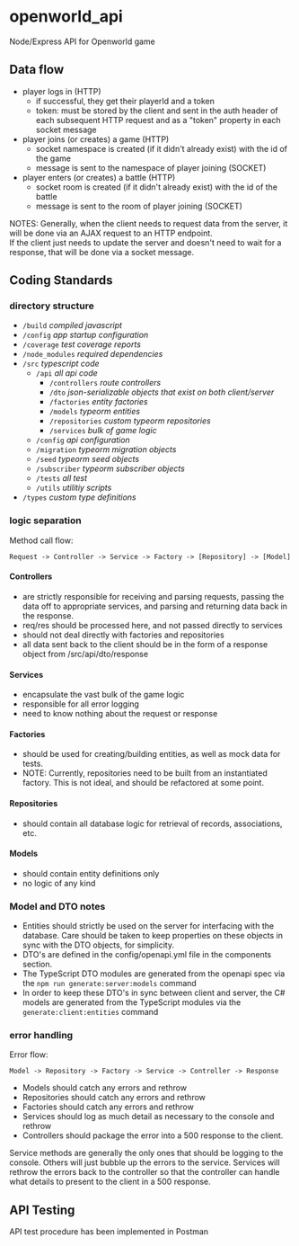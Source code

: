 # openworld_api

Node/Express API for Openworld game

## Data flow

- player logs in (HTTP)
  - if successful, they get their playerId and a token
  - token: must be stored by the client and sent in the auth header of each subsequent HTTP request and as a "token" property in each socket message
- player joins (or creates) a game (HTTP)
  - socket namespace is created (if it didn't already exist) with the id of the game
  - message is sent to the namespace of player joining (SOCKET)
- player enters (or creates) a battle (HTTP)
  - socket room is created (if it didn't already exist) with the id of the battle
  - message is sent to the room of player joining (SOCKET)

NOTES: Generally, when the client needs to request data from the server, it will be done via an AJAX request to an HTTP endpoint.  
If the client just needs to update the server and doesn't need to wait for a response, that will be done via a socket message.

## Coding Standards

### directory structure

- `/build` _compiled javascript_
- `/config` _app startup configuration_
- `/coverage` _test coverage reports_
- `/node_modules` _required dependencies_
- `/src` _typescript code_
  - `/api` _all api code_
    - `/controllers` _route controllers_
    - `/dto` _json-serializable objects that exist on both client/server_
    - `/factories` _entity factories_
    - `/models` _typeorm entities_
    - `/repositories` _custom typeorm repositories_
    - `/services` _bulk of game logic_
  - `/config` _api configuration_
  - `/migration` _typeorm migration objects_
  - `/seed` _typeorm seed objects_
  - `/subscriber` _typeorm subscriber objects_
  - `/tests` _all test_
  - `/utils` _utilitiy scripts_
- `/types` _custom type definitions_

### logic separation

Method call flow:

`Request -> Controller -> Service -> Factory -> [Repository] -> [Model]`

#### Controllers

- are strictly responsible for receiving and parsing requests, passing
  the data off to appropriate services, and parsing and returning data
  back in the response.
- req/res should be processed here, and not passed directly to services
- should not deal directly with factories and repositories
- all data sent back to the client should be in the form of a response
  object from /src/api/dto/response

#### Services

- encapsulate the vast bulk of the game logic
- responsible for all error logging
- need to know nothing about the request or response

#### Factories

- should be used for creating/building entities, as well as mock
  data for tests.
- NOTE: Currently, repositories need to be built from an instantiated
  factory. This is not ideal, and should be refactored at some point.

#### Repositories

- should contain all database logic for retrieval of records,
  associations, etc.

#### Models

- should contain entity definitions only
- no logic of any kind

### Model and DTO notes

- Entities should strictly be used on the server for interfacing with
  the database. Care should be taken to keep properties on these
  objects in sync with the DTO objects, for simplicity.
- DTO's are defined in the config/openapi.yml file in the components
  section.
- The TypeScript DTO modules are generated from the openapi spec via
  the `npm run generate:server:models` command
- In order to keep these DTO's in sync between client and server, the
  C# models are generated from the TypeScript modules via the
  `generate:client:entities` command

### error handling

Error flow:

`Model -> Repository -> Factory -> Service -> Controller -> Response`

- Models should catch any errors and rethrow
- Repositories should catch any errors and rethrow
- Factories should catch any errors and rethrow
- Services should log as much detail as necessary to the console and rethrow
- Controllers should package the error into a 500 response to the client.

Service methods are generally the only ones that should be logging to the console. Others will just bubble up the errors to the service. Services will rethrow the errors back to the controller so that the controller can handle what details to present to the client in a 500 response.

## API Testing

API test procedure has been implemented in Postman
